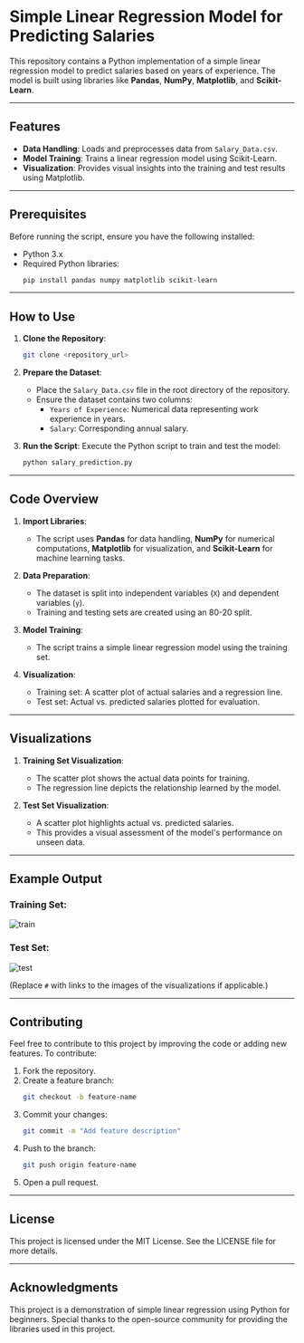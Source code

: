 # Simple Linear Regression Model for Predicting Salaries

This repository contains a Python implementation of a simple linear regression model to predict salaries based on years of experience. The model is built using libraries like **Pandas**, **NumPy**, **Matplotlib**, and **Scikit-Learn**.

---

## Features

- **Data Handling**: Loads and preprocesses data from `Salary_Data.csv`.
- **Model Training**: Trains a linear regression model using Scikit-Learn.
- **Visualization**: Provides visual insights into the training and test results using Matplotlib.

---

## Prerequisites

Before running the script, ensure you have the following installed:

- Python 3.x
- Required Python libraries:
  ```bash
  pip install pandas numpy matplotlib scikit-learn
  ```

---

## How to Use

1. **Clone the Repository**:
   ```bash
   git clone <repository_url>
   ```

2. **Prepare the Dataset**:
   - Place the `Salary_Data.csv` file in the root directory of the repository.
   - Ensure the dataset contains two columns:
     - `Years of Experience`: Numerical data representing work experience in years.
     - `Salary`: Corresponding annual salary.

3. **Run the Script**:
   Execute the Python script to train and test the model:
   ```bash
   python salary_prediction.py
   ```

---

## Code Overview

1. **Import Libraries**:
   - The script uses **Pandas** for data handling, **NumPy** for numerical computations, **Matplotlib** for visualization, and **Scikit-Learn** for machine learning tasks.

2. **Data Preparation**:
   - The dataset is split into independent variables (`X`) and dependent variables (`y`).
   - Training and testing sets are created using an 80-20 split.

3. **Model Training**:
   - The script trains a simple linear regression model using the training set.

4. **Visualization**:
   - Training set: A scatter plot of actual salaries and a regression line.
   - Test set: Actual vs. predicted salaries plotted for evaluation.

---

## Visualizations

1. **Training Set Visualization**:
   - The scatter plot shows the actual data points for training.
   - The regression line depicts the relationship learned by the model.

2. **Test Set Visualization**:
   - A scatter plot highlights actual vs. predicted salaries.
   - This provides a visual assessment of the model's performance on unseen data.

---

## Example Output

### Training Set:

![train](C:\Users\ASUS\Pictures\Screenshots\Train.png)

### Test Set:

![test](C:\Users\ASUS\Pictures\Screenshots\test.png)

(Replace `#` with links to the images of the visualizations if applicable.)

---

## Contributing

Feel free to contribute to this project by improving the code or adding new features. To contribute:

1. Fork the repository.
2. Create a feature branch:
   ```bash
   git checkout -b feature-name
   ```
3. Commit your changes:
   ```bash
   git commit -m "Add feature description"
   ```
4. Push to the branch:
   ```bash
   git push origin feature-name
   ```
5. Open a pull request.

---

## License

This project is licensed under the MIT License. See the LICENSE file for more details.

---

## Acknowledgments

This project is a demonstration of simple linear regression using Python for beginners. Special thanks to the open-source community for providing the libraries used in this project.

